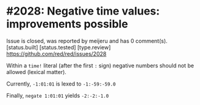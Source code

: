 
#2028: Negative time values: improvements possible
================================================================================
Issue is closed, was reported by meijeru and has 0 comment(s).
[status.built] [status.tested] [type.review]
<https://github.com/red/red/issues/2028>

Within a `time!` literal (after the first `:` sign) negative numbers should not be allowed (lexical matter).

Currently, `-1:01:01` is lexed to `-1:-59:-59.0` 

Finally, `negate 1:01:01` yields `-2:-2:-1.0`



